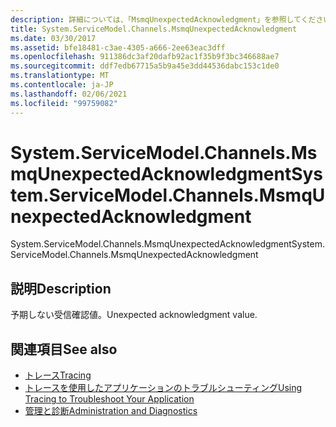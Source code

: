 ```yaml
---
description: 詳細については、「MsmqUnexpectedAcknowledgment」を参照してください。
title: System.ServiceModel.Channels.MsmqUnexpectedAcknowledgment
ms.date: 03/30/2017
ms.assetid: bfe18481-c3ae-4305-a666-2ee63eac3dff
ms.openlocfilehash: 911386dc3af20dafb92ac1f35b9f3bc346688ae7
ms.sourcegitcommit: ddf7edb67715a5b9a45e3dd44536dabc153c1de0
ms.translationtype: MT
ms.contentlocale: ja-JP
ms.lasthandoff: 02/06/2021
ms.locfileid: "99759082"
---
```

# <a name="systemservicemodelchannelsmsmqunexpectedacknowledgment"></a><span data-ttu-id="4c2f2-103">System.ServiceModel.Channels.MsmqUnexpectedAcknowledgment</span><span class="sxs-lookup"><span data-stu-id="4c2f2-103">System.ServiceModel.Channels.MsmqUnexpectedAcknowledgment</span></span>

<span data-ttu-id="4c2f2-104">System.ServiceModel.Channels.MsmqUnexpectedAcknowledgment</span><span class="sxs-lookup"><span data-stu-id="4c2f2-104">System.ServiceModel.Channels.MsmqUnexpectedAcknowledgment</span></span>  
  
## <a name="description"></a><span data-ttu-id="4c2f2-105">説明</span><span class="sxs-lookup"><span data-stu-id="4c2f2-105">Description</span></span>  

 <span data-ttu-id="4c2f2-106">予期しない受信確認値。</span><span class="sxs-lookup"><span data-stu-id="4c2f2-106">Unexpected acknowledgment value.</span></span>  
  
## <a name="see-also"></a><span data-ttu-id="4c2f2-107">関連項目</span><span class="sxs-lookup"><span data-stu-id="4c2f2-107">See also</span></span>

- [<span data-ttu-id="4c2f2-108">トレース</span><span class="sxs-lookup"><span data-stu-id="4c2f2-108">Tracing</span></span>](index.md)
- [<span data-ttu-id="4c2f2-109">トレースを使用したアプリケーションのトラブルシューティング</span><span class="sxs-lookup"><span data-stu-id="4c2f2-109">Using Tracing to Troubleshoot Your Application</span></span>](using-tracing-to-troubleshoot-your-application.md)
- [<span data-ttu-id="4c2f2-110">管理と診断</span><span class="sxs-lookup"><span data-stu-id="4c2f2-110">Administration and Diagnostics</span></span>](../index.md)
